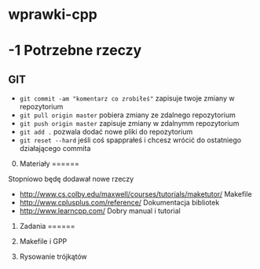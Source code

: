 # wprawki-cpp

-1 Potrzebne rzeczy
======

GIT
------

 - ```git commit -am "komentarz co zrobiłeś"``` zapisuje twoje zmiany w repozytorium
 - ```git pull origin master``` pobiera zmiany ze zdalnego repozytorium
 - ```git push origin master``` zapisuje zmiany w zdalnymm repozytorium
 - ```git add .``` pozwala dodać nowe pliki do repozytorium
 - ```git reset --hard``` jeśli coś spapprałeś i chcesz wrócić do ostatniego działającego commita

0. Materiały
====== 

Stopniowo będę dodawał nowe rzeczy

 - http://www.cs.colby.edu/maxwell/courses/tutorials/maketutor/ Makefile
 - http://www.cplusplus.com/reference/ Dokumentacja bibliotek
 - http://www.learncpp.com/ Dobry manual i tutorial

1. Zadania
======

 1. Makefile i GPP
 2. Rysowanie trójkątów
